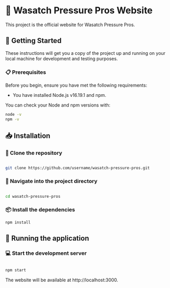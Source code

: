 # 🚀 Wasatch Pressure Pros Website

This project is the official website for Wasatch Pressure Pros.

## 🏁 Getting Started

These instructions will get you a copy of the project up and running on your local machine for development and testing purposes.

### 📋 Prerequisites

Before you begin, ensure you have met the following requirements:

- You have installed Node.js v16.19.1 and npm.

You can check your Node and npm versions with:

```bash
node -v
npm -v
```

## 📥 Installation

### 🚀 Clone the repository 

```bash

git clone https://github.com/username/wasatch-pressure-pros.git
```

### 📁 Navigate into the project directory

```bash

cd wasatch-pressure-pros
```

### 📦 Install the dependencies 

```bash
npm install
```

## 🚀 Running the application 

### 💻 Start the development server 

```bash

npm start
```

The website will be available at http://localhost:3000.
